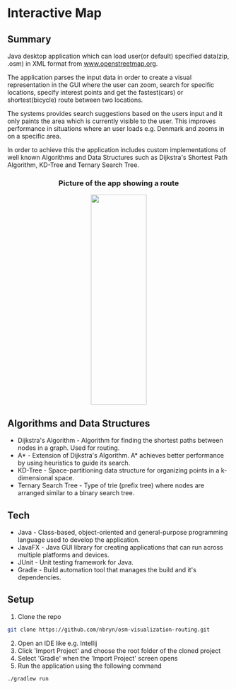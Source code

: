 # Interactive Map

## Summary
Java desktop application which can load user(or default) specified data(zip, .osm) in XML format from <link> www.openstreetmap.org</link>.

The application parses the input data in order to create a visual representation in the GUI where the user can zoom, search for specific locations, specify interest points
and get the fastest(cars) or shortest(bicycle) route between two locations.

The systems provides search suggestions based on the users input and it only paints the area which is currently visible to the user. This improves performance in situations where an user loads e.g. Denmark and zooms in on a specific area. 

In order to achieve this the application includes custom implementations of well known Algorithms and Data Structures such as Dijkstra's Shortest Path Algorithm, KD-Tree and Ternary Search Tree.

<h3 align="center">Picture of the app showing a route</h3>
<p align="center">
<img  src="https://user-images.githubusercontent.com/44057369/102916929-9ddfe500-4484-11eb-81c9-cdd24380ffee.png"  width="50%" height="475"/> 
</p>

 ## Algorithms and Data Structures
 * Dijkstra's Algorithm - Algorithm for finding the shortest paths between nodes in a graph. Used for routing.
 * A* - Extension of Dijkstra's Algorithm. A* achieves better performance by using heuristics to guide its search.
 * KD-Tree - Space-partitioning data structure for organizing points in a k-dimensional space.
 * Ternary Search Tree - Type of trie (prefix tree) where nodes are arranged similar to a binary search tree.
 
 ## Tech 
* Java - Class-based, object-oriented and general-purpose programming language used to develop the application.
* JavaFX - Java GUI library for creating applications that can run across multiple platforms and devices.
* JUnit - Unit testing framework for Java.
* Gradle - Build automation tool that manages the build and it's dependencies. 

## Setup
1. Clone the repo
```sh
git clone https://github.com/nbryn/osm-visualization-routing.git
```
2. Open an IDE like e.g. Intellij
3. Click 'Import Project' and choose the root folder of the cloned project
4. Select 'Gradle' when the 'Import Project' screen opens
5. Run the application using the following command 
```sh
./gradlew run
```

